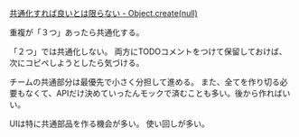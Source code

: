 [共通化すれば良いとは限らない - Object.create(null)](https://susisu.hatenablog.com/entry/2022/07/03/200715)

重複が「３つ」あったら共通化する。

「２つ」では共通化しない。
両方にTODOコメントをつけて保留しておけば、次にコピペしようとしたら気づける。

チームの共通部分は最優先で小さく分担して進める。
また、全てを作り切る必要もなくて、APIだけ決めていったんモックで済むことも多い。後から作ればいい。

UIは特に共通部品を作る機会が多い。
使い回しが多い。
